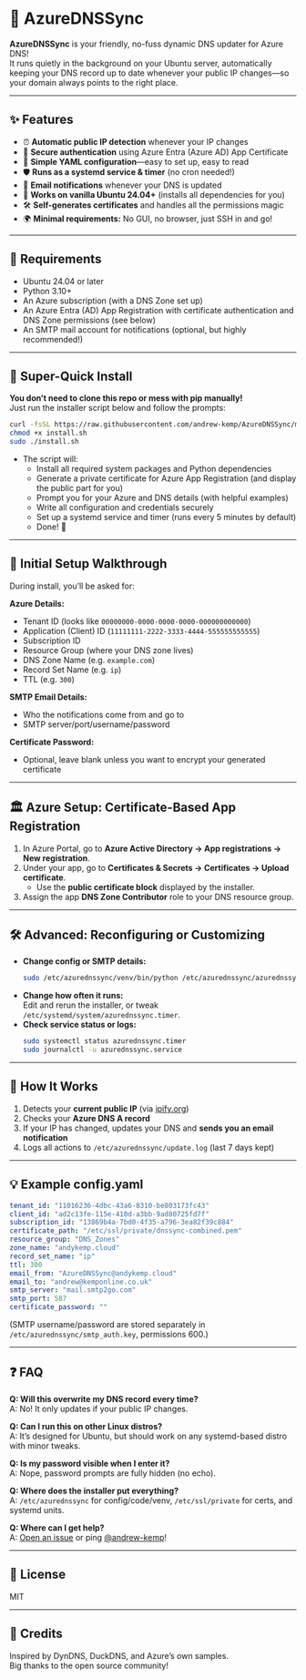 # 🚀 AzureDNSSync

**AzureDNSSync** is your friendly, no-fuss dynamic DNS updater for Azure DNS!  
It runs quietly in the background on your Ubuntu server, automatically keeping your DNS record up to date whenever your public IP changes—so your domain always points to the right place.

---

## ✨ Features

- ⏰ **Automatic public IP detection** whenever your IP changes
- 🔑 **Secure authentication** using Azure Entra (Azure AD) App Certificate
- 📝 **Simple YAML configuration**—easy to set up, easy to read
- 🛡️ **Runs as a systemd service & timer** (no cron needed!)
- 📧 **Email notifications** whenever your DNS is updated
- 🦾 **Works on vanilla Ubuntu 24.04+** (installs all dependencies for you)
- 🛠️ **Self-generates certificates** and handles all the permissions magic
- 🌍 **Minimal requirements:** No GUI, no browser, just SSH in and go!

---

## 🛒 Requirements

- Ubuntu 24.04 or later
- Python 3.10+
- An Azure subscription (with a DNS Zone set up)
- An Azure Entra (AD) App Registration with certificate authentication and DNS Zone permissions (see below)
- An SMTP mail account for notifications (optional, but highly recommended!)

---

## 🚦 Super-Quick Install

**You don’t need to clone this repo or mess with pip manually!**  
Just run the installer script below and follow the prompts:

```bash
curl -fsSL https://raw.githubusercontent.com/andrew-kemp/AzureDNSSync/main/install.sh -o install.sh
chmod +x install.sh
sudo ./install.sh
```

- The script will:
  - Install all required system packages and Python dependencies
  - Generate a private certificate for Azure App Registration (and display the public part for you)
  - Prompt you for your Azure and DNS details (with helpful examples)
  - Write all configuration and credentials securely
  - Set up a systemd service and timer (runs every 5 minutes by default)
  - Done! 🎉

---

## 🧙 Initial Setup Walkthrough

During install, you’ll be asked for:

**Azure Details:**
- Tenant ID (looks like `00000000-0000-0000-0000-000000000000`)
- Application (Client) ID (`11111111-2222-3333-4444-555555555555`)
- Subscription ID
- Resource Group (where your DNS zone lives)
- DNS Zone Name (e.g. `example.com`)
- Record Set Name (e.g. `ip`)
- TTL (e.g. `300`)

**SMTP Email Details:**
- Who the notifications come from and go to
- SMTP server/port/username/password

**Certificate Password:**
- Optional, leave blank unless you want to encrypt your generated certificate

---

## 🏛️ Azure Setup: Certificate-Based App Registration

1. In Azure Portal, go to **Azure Active Directory → App registrations → New registration**.
2. Under your app, go to **Certificates & Secrets → Certificates → Upload certificate**.
   - Use the **public certificate block** displayed by the installer.
3. Assign the app **DNS Zone Contributor** role to your DNS resource group.

---

## 🛠️ Advanced: Reconfiguring or Customizing

- **Change config or SMTP details:**  
  ```bash
  sudo /etc/azurednssync/venv/bin/python /etc/azurednssync/azurednssync.py --reconfig
  ```
- **Change how often it runs:**  
  Edit and rerun the installer, or tweak `/etc/systemd/system/azurednssync.timer`.
- **Check service status or logs:**
  ```bash
  sudo systemctl status azurednssync.timer
  sudo journalctl -u azurednssync.service
  ```

---

## 🔬 How It Works

1. Detects your **current public IP** (via [ipify.org](https://www.ipify.org/))
2. Checks your **Azure DNS A record**
3. If your IP has changed, updates your DNS and **sends you an email notification**
4. Logs all actions to `/etc/azurednssync/update.log` (last 7 days kept)

---

## 💡 Example config.yaml

```yaml
tenant_id: "11016236-4dbc-43a6-8310-be803173fc43"
client_id: "ad2c13fe-115e-410d-a3bb-9ad80725fd7f"
subscription_id: "13869b4a-7bd0-4f35-a796-3ea82f39c884"
certificate_path: "/etc/ssl/private/dnssync-combined.pem"
resource_group: "DNS_Zones"
zone_name: "andykemp.cloud"
record_set_name: "ip"
ttl: 300
email_from: "AzureDNSSync@andykemp.cloud"
email_to: "andrew@kemponline.co.uk"
smtp_server: "mail.smtp2go.com"
smtp_port: 587
certificate_password: ""
```
(SMTP username/password are stored separately in `/etc/azurednssync/smtp_auth.key`, permissions 600.)

---

## ❓ FAQ

**Q: Will this overwrite my DNS record every time?**  
A: No! It only updates if your public IP changes.

**Q: Can I run this on other Linux distros?**  
A: It’s designed for Ubuntu, but should work on any systemd-based distro with minor tweaks.

**Q: Is my password visible when I enter it?**  
A: Nope, password prompts are fully hidden (no echo).

**Q: Where does the installer put everything?**  
A: `/etc/azurednssync` for config/code/venv, `/etc/ssl/private` for certs, and systemd units.

**Q: Where can I get help?**  
A: [Open an issue](https://github.com/andrew-kemp/AzureDNSSync/issues) or ping [@andrew-kemp](https://github.com/andrew-kemp)!

---

## 📝 License

MIT

---

## 🙏 Credits

Inspired by DynDNS, DuckDNS, and Azure’s own samples.  
Big thanks to the open source community!  
